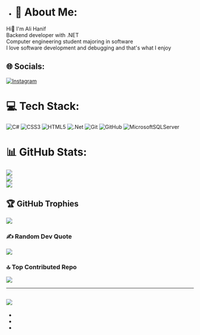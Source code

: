 - # 💫 About Me:
Hi👋 I'm Ali Hanif<br>Backend developer with .NET<br>Computer engineering student majoring in software<br>I love software development and debugging and that's what I enjoy


## 🌐 Socials:
[![Instagram](https://img.shields.io/badge/Instagram-%23E4405F.svg?logo=Instagram&logoColor=white)](https://instagram.com/alihanif1400) 

# 💻 Tech Stack:
![C#](https://img.shields.io/badge/c%23-%23239120.svg?style=for-the-badge&logo=csharp&logoColor=white) ![CSS3](https://img.shields.io/badge/css3-%231572B6.svg?style=for-the-badge&logo=css3&logoColor=white) ![HTML5](https://img.shields.io/badge/html5-%23E34F26.svg?style=for-the-badge&logo=html5&logoColor=white) ![.Net](https://img.shields.io/badge/.NET-5C2D91?style=for-the-badge&logo=.net&logoColor=white) ![Git](https://img.shields.io/badge/git-%23F05033.svg?style=for-the-badge&logo=git&logoColor=white) ![GitHub](https://img.shields.io/badge/github-%23121011.svg?style=for-the-badge&logo=github&logoColor=white) ![MicrosoftSQLServer](https://img.shields.io/badge/Microsoft%20SQL%20Server-CC2927?style=for-the-badge&logo=microsoft%20sql%20server&logoColor=white)
# 📊 GitHub Stats:
![](https://github-readme-stats.vercel.app/api?username=AliHANiF2042&theme=vue-dark&hide_border=false&include_all_commits=true&count_private=false)<br/>
![](https://github-readme-streak-stats.herokuapp.com/?user=AliHANiF2042&theme=vue-dark&hide_border=false)<br/>
![](https://github-readme-stats.vercel.app/api/top-langs/?username=AliHANiF2042&theme=vue-dark&hide_border=false&include_all_commits=true&count_private=false&layout=compact)

## 🏆 GitHub Trophies
![](https://github-profile-trophy.vercel.app/?username=AliHANiF2042&theme=cobalt2&no-frame=true&no-bg=true&margin-w=4)

### ✍️ Random Dev Quote
![](https://quotes-github-readme.vercel.app/api?type=horizontal&theme=tokyonight)

### 🔝 Top Contributed Repo
![](https://github-contributor-stats.vercel.app/api?username=AliHANiF2042&limit=5&theme=cobalt2&combine_all_yearly_contributions=true)

---
[![](https://visitcount.itsvg.in/api?id=AliHANiF2042&icon=2&color=0)](https://visitcount.itsvg.in)
- 
- 
-
-
